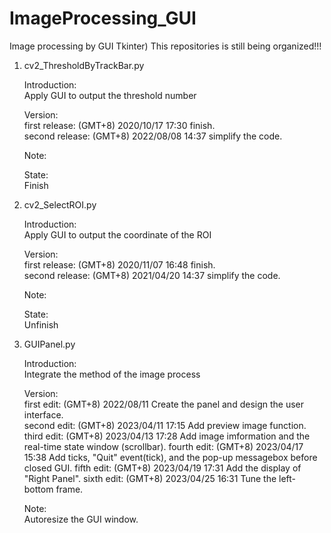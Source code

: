 # ImageProcessing_GUI
Image processing by GUI Tkinter)
This repositories is still being organized!!!

1. cv2_ThresholdByTrackBar.py

    Introduction:    
        Apply GUI to output the threshold number

    Version:  
        first release: (GMT+8) 2020/10/17 17:30 finish.  
        second release: (GMT+8) 2022/08/08 14:37 simplify the code.

    Note:  
        
    State:  
        Finish

2. cv2_SelectROI.py

    Introduction:  
        Apply GUI to output the coordinate of the ROI

    Version:  
        first release: (GMT+8) 2020/11/07 16:48 finish.  
        second release: (GMT+8) 2021/04/20 14:37 simplify the code.

    Note:  

    State:  
        Unfinish  

3. GUIPanel.py

    Introduction:  
        Integrate the method of the image process

    Version:  
        first edit: (GMT+8) 2022/08/11 Create the panel and design the user interface.  
        second edit: (GMT+8) 2023/04/11 17:15 Add preview image function.  
        third edit: (GMT+8) 2023/04/13 17:28 Add image imformation and the real-time state window (scrollbar).
        fourth edit: (GMT+8) 2023/04/17 15:38 Add ticks, "Quit" event(tick), and the pop-up messagebox before closed GUI.
        fifth edit: (GMT+8) 2023/04/19 17:31 Add the display of "Right Panel".
        sixth edit: (GMT+8) 2023/04/25 16:31 Tune the left-bottom frame.

    Note:  
        Autoresize the GUI window. 
